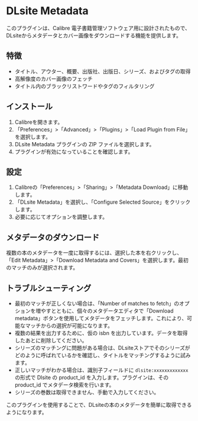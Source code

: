# DLsite Metadata

このプラグインは、Calibre 電子書籍管理ソフトウェア用に設計されたもので、DLsiteからメタデータとカバー画像をダウンロードする機能を提供します。

## 特徴

- タイトル、アウター、概要、出版社、出版日、シリーズ、およびタグの取得
- 高解像度のカバー画像のフェッチ
- タイトル内のブラックリストワードやタグのフィルタリング

## インストール

1. Calibreを開きます。
2. 「Preferences」>「Advanced」>「Plugins」>「Load Plugin from File」を選択します。
3. DLsite Metadata プラグインの ZIP ファイルを選択します。
4. プラグインが有効になっていることを確認します。

## 設定

1. Calibreの「Preferences」>「Sharing」>「Metadata Download」に移動します。
2. 「DLsite Metadata」を選択し、「Configure Selected Source」をクリックします。
3. 必要に応じてオプションを調整します。

## メタデータのダウンロード

複数の本のメタデータを一度に取得するには、選択した本を右クリックし、「Edit Metadata」>「Download Metadata and Covers」を選択します。最初のマッチのみが選択されます。

## トラブルシューティング

- 最初のマッチが正しくない場合は、「Number of matches to fetch」のオプションを増やすとともに、個々のメタデータエディタで「Download metadata」ボタンを使用してメタデータをフェッチします。これにより、可能なマッチからの選択が可能になります。
- 複数の結果を出力するために、仮の isbn を出力しています。データを取得したあとに削除してください。
- シリーズのマッチングに問題がある場合は、DLsiteストアでそのシリーズがどのように呼ばれているかを確認し、タイトルをマッチングするように試みます。
- 正しいマッチがわかる場合は、識別子フィールドに `dlsite:xxxxxxxxxxxxx` の形式で Dlsite の product_id を入力します。プラグインは、その product_id でメタデータ検索を行います。
- シリーズの巻数は取得できません、手動で入力してください。

このプラグインを使用することで、DLsiteの本のメタデータを簡単に取得できるようになります。
